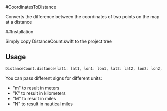 #CoordinatesToDistance

Сonverts the difference between the coordinates of two points on the map at a distance

##Installation

Simply copy DistanceCount.swift to the project tree

## Usage

```swift
DistanceCount.distance(lat1: lat1, lon1: lon1, lat2: lat2, lon2: lon2, units: "m")
```

You can pass different signs for different units:
- "m" to result in meters
- "К" to result in kilometers
- "M" to result in miles
- "N" to result in nautical miles

